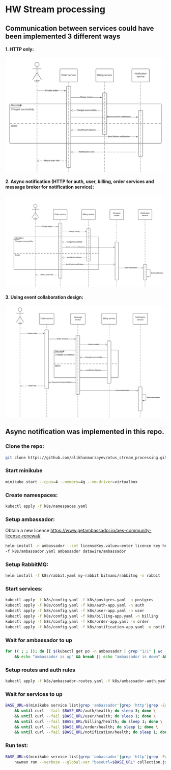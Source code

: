 # HW Stream processing

## Communication between services could have been implemented 3 different ways

#### 1. HTTP only:
![HTTP only](./diagrams/HTTP_only.svg)

#### 2. Async notification (HTTP for auth, user, billing, order services and message broker for notification service):
![Async notification](./diagrams/Async_notification.svg)

#### 3. Using event collaboration design:
![Event collaboration](./diagrams/Event_collaboration.svg)

## Async notification was implemented in this repo.

### Clone the repo:
```bash
git clone https://github.com/alikhanmurzayev/otus_stream_processing.git && cd otus_stream_processing
```

### Start minikube
```bash
minikube start --cpus=4 --memory=4g --vm-driver=virtualbox
```

### Create namespaces:
```bash
kubectl apply -f k8s/namespaces.yaml
```

### Setup ambassador:
Obtain a new licence https://www.getambassador.io/aes-community-license-renewal/
```bash
helm install -n ambassador --set licenseKey.value=<enter licence key here> \
-f k8s/ambassador.yaml ambassador datawire/ambassador
```

### Setup RabbitMQ:
```bash
helm install -f k8s/rabbit.yaml my-rabbit bitnami/rabbitmq -n rabbit
```

### Start services:
```bash
kubectl apply -f k8s/config.yaml -f k8s/postgres.yaml -n postgres
kubectl apply -f k8s/config.yaml -f k8s/auth-app.yaml -n auth
kubectl apply -f k8s/config.yaml -f k8s/user-app.yaml -n user
kubectl apply -f k8s/config.yaml -f k8s/billing-app.yaml -n billing
kubectl apply -f k8s/config.yaml -f k8s/order-app.yaml -n order
kubectl apply -f k8s/config.yaml -f k8s/notification-app.yaml -n notification
```

### Wait for ambassador to up
```bash
for (( ; ; )); do [[ $(kubectl get po -n ambassador | grep "1/1" | wc -l) == 2 ]] \
    && echo "ambassador is up" && break || echo "ambassador is down" && sleep 3; done
```

### Setup routes and auth rules
```bash
kubectl apply -f k8s/ambassador-routes.yaml -f k8s/ambassador-auth.yaml
```

### Wait for services to up
```bash
BASE_URL=$(minikube service list|grep 'ambassador'|grep 'http'|grep -Eo 'http://[^ >]+'|head -1) \
    && until curl --fail $BASE_URL/auth/health; do sleep 3; done \
    && until curl --fail $BASE_URL/user/health; do sleep 1; done \
    && until curl --fail $BASE_URL/billing/health; do sleep 1; done \
    && until curl --fail $BASE_URL/order/health; do sleep 1; done \
    && until curl --fail $BASE_URL/notification/health; do sleep 1; done; echo; echo "services are up"
```

### Run test:
```bash
BASE_URL=$(minikube service list|grep 'ambassador'|grep 'http'|grep -Eo 'http://[^ >]+'|head -1) \
    newman run --verbose --global-var "baseUrl=$BASE_URL" collection.json
```
